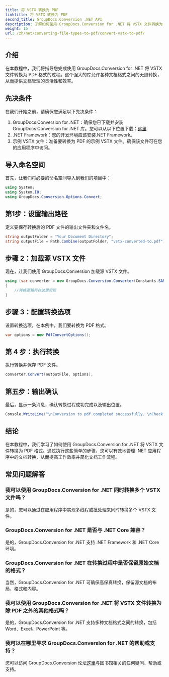 ```yaml
---
title: 将 VSTX 转换为 PDF
linktitle: 将 VSTX 转换为 PDF
second_title: GroupDocs.Conversion .NET API
description: 了解如何使用 GroupDocs.Conversion for .NET 将 VSTX 文件转换为 PDF 格式。无缝文档管理的简单步骤。
weight: 15
url: /zh/net/converting-file-types-to-pdf/convert-vstx-to-pdf/
---
```

## 介绍
在本教程中，我们将指导您完成使用 GroupDocs.Conversion for .NET 将 VSTX 文件转换为 PDF 格式的过程。这个强大的库允许各种文档格式之间的无缝转换，从而提供文档管理的灵活性和效率。
## 先决条件
在我们开始之前，请确保您满足以下先决条件：
1.  GroupDocs.Conversion for .NET：确保您已下载并安装 GroupDocs.Conversion for .NET 库。您可以从以下位置下载：[这里](https://releases.groupdocs.com/conversion/net/).
2. .NET Framework：您的开发环境应该安装.NET Framework。
3. 示例 VSTX 文件：准备要转换为 PDF 的示例 VSTX 文件。确保该文件可在您的应用程序中访问。

## 导入命名空间
首先，让我们将必要的命名空间导入到我们的项目中：
```csharp
using System;
using System.IO;
using GroupDocs.Conversion.Options.Convert;
```
## 第1步：设置输出路径
定义要保存转换后的 PDF 文件的输出文件夹和文件名。
```csharp
string outputFolder = "Your Document Directory";
string outputFile = Path.Combine(outputFolder, "vstx-converted-to.pdf");
```
## 步骤 2：加载源 VSTX 文件
现在，让我们使用 GroupDocs.Conversion 加载源 VSTX 文件。
```csharp
using (var converter = new GroupDocs.Conversion.Converter(Constants.SAMPLE_VSTX))
{
    //转换逻辑将在这里实现
}
```
## 步骤 3：配置转换选项
设置转换选项，在本例中，我们要转换为 PDF 格式。
```csharp
var options = new PdfConvertOptions();
```
## 第 4 步：执行转换
执行转换并保存 PDF 文件。
```csharp
converter.Convert(outputFile, options);
```
## 第五步：输出确认
最后，显示一条消息，确认转换过程成功完成以及输出位置。
```csharp
Console.WriteLine("\nConversion to pdf completed successfully. \nCheck output in {0}", outputFolder);
```

## 结论
在本教程中，我们学习了如何使用 GroupDocs.Conversion for .NET 将 VSTX 文件转换为 PDF 格式。通过执行这些简单的步骤，您可以有效地管理 .NET 应用程序中的文档转换，从而提高工作效率并简化文档工作流程。
## 常见问题解答
### 我可以使用 GroupDocs.Conversion for .NET 同时转换多个 VSTX 文件吗？
是的，您可以通过在应用程序中实现多线程或批处理来同时转换多个 VSTX 文件。
### GroupDocs.Conversion for .NET 是否与 .NET Core 兼容？
是的，GroupDocs.Conversion for .NET 支持 .NET Framework 和 .NET Core 环境。
### GroupDocs.Conversion for .NET 在转换过程中是否保留原始文档的格式？
当然，GroupDocs.Conversion for .NET 可确保高保真转换，保留源文档的布局、格式和内容。
### 我可以使用 GroupDocs.Conversion for .NET 将 VSTX 文件转换为除 PDF 之外的其他格式吗？
是的，GroupDocs.Conversion for .NET 支持多种文档格式之间的转换，包括 Word、Excel、PowerPoint 等。
### 我可以在哪里寻求 GroupDocs.Conversion for .NET 的帮助或支持？
您可以访问 GroupDocs.Conversion 论坛[这里](https://forum.groupdocs.com/c/conversion/11)与图书馆相关的任何疑问、帮助或支持。